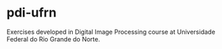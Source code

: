 # pdi-ufrn
Exercises developed in Digital Image Processing course at Universidade Federal do Rio Grande do Norte.
